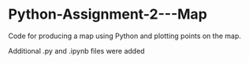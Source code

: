 # Python-Assignment-2---Map

Code for producing a map using Python and plotting points on the map.

Additional .py and .ipynb files were added

